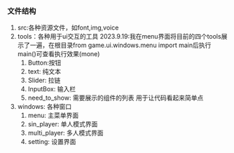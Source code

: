 ### 文件结构
1. src:各种资源文件，如font,img,voice
2. tools：各种用于ui交互的工具
    2023.9.19:我在menu界面将目前的四个tools展示了一遍，在根目录from game.ui.windows.menu import main后执行main()可查看执行效果(mone)
    1. Button:按钮                 
    2. text: 纯文本               
    3. Slider: 拉链
    4. InputBox: 输入栏
    5. need_to_show: 需要展示的组件的列表 用于让代码看起来简单点
3. windows: 各种窗口
    1. menu: 主菜单界面
    2. sin_player: 单人模式界面
    3. multi_player: 多人模式界面
    4. setting: 设置界面
